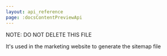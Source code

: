 ```yaml
---
layout: api_reference
page: :docsContentPreviewApi
---
```


NOTE: DO NOT DELETE THIS FILE

It's used in the marketing website to generate the sitemap file
